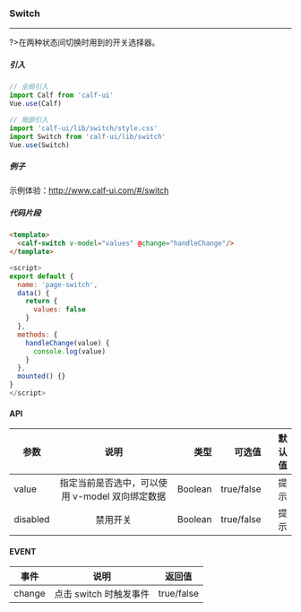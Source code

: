 ### Switch

---

?>在两种状态间切换时用到的开关选择器。

##### 引入

```javascript
// 全局引入
import Calf from 'calf-ui'
Vue.use(Calf)

// 局部引入
import 'calf-ui/lib/switch/style.css'
import Switch from 'calf-ui/lib/switch'
Vue.use(Switch)
```

##### 例子

示例体验：http://www.calf-ui.com/#/switch

##### 代码片段

```html
<template>
  <calf-switch v-model="values" @change="handleChange"/>
</template>
```

```javascript
<script>
export default {
  name: 'page-switch',
  data() {
    return {
      values: false
    }
  },
  methods: {
    handleChange(value) {
      console.log(value)
    }
  },
  mounted() {}
}
</script>
```

#### API

| 参数     |                      说明                       |    类型 |     可选值 | 默认值 |
| -------- | :---------------------------------------------: | ------: | ---------: | -----: |
| value    | 指定当前是否选中，可以使用 v-model 双向绑定数据 | Boolean | true/false |   提示 |
| disabled |                    禁用开关                     | Boolean | true/false |   提示 |

#### EVENT

| 事件   |          说明          | 返回值     |
| ------ | :--------------------: | ---------- |
| change | 点击 switch 时触发事件 | true/false |
